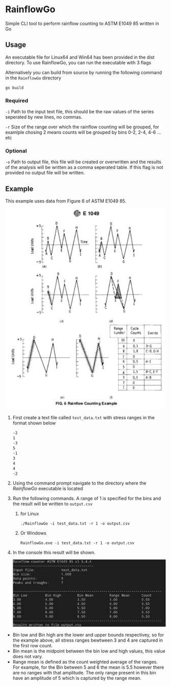 # RainflowGo
Simple CLI tool to perform rainflow counting to ASTM E1049 85 written in Go

## Usage
An executable file for Linux64 and Win64 has been provided in the dist directory. To use RainflowGo, you can run the executable with 3 flags

Alternatively you can build from source by running the following command in the ```RainflowGo``` directory
```
go build
```

### Required
`-i` Path to the input text file, this should be the raw values of the series seperated by new lines, no commas. 

`-r` Size of the range over which the rainflow counting will be grouped, for examlple chosing 2 means counts will be grouped by bins 0-2, 2-4, 4-6 ... etc

### Optional
`-o` Path to output file, this file will be created or overwritten and the results of the analysis will be written as a comma seperated table. If this flag is not provided no output file will be written. 


## Example
This example uses data from Figure 6 of ASTM E1049 85. 

<img src="img/figure_6.png" alt="figure 6" width="600px"/>

1. First create a text file called `test_data.txt` with stress ranges in the format shown below 
    ```
    -2
    1
    -3
    5
    -1
    3
    4
    4
    -2
    ```
1. Using the command prompt navigate to the directory where the *RainflowGo* executable is located
1. Run the following commands. A range of 1 is specified for the bins and the result will be written to `output.csv`
    1. for Linux

        ```
        ./RainflowGo -i test_data.txt -r 1 -o output.csv
        ```
    1. Or Windows
        ```
        RainflowGo.exe -i test_data.txt -r 1 -o output.csv
        ```
1. In the console this result will be shown. 

    ![](/img/output.png)
* Bin low and Bin high are the lower and upper bounds respectivey, so for the example above, all stress ranges bewtween 3 and 4 are captured in the first row count.
* Bin mean is the midpoint between the bin low and high values, this value does not vary.
* Range mean is defined as the count weighted average of the ranges. For example, for the Bin between 5 and 6 the mean is 5.5 however there are no ranges with that amplitude. The only range present in this bin have an amplitude of 5 which is captured by the range mean.
